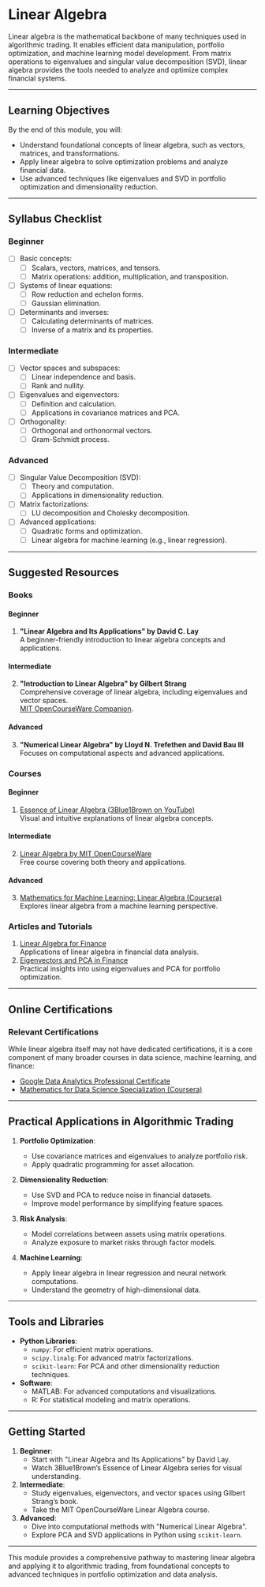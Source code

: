 # Linear Algebra

Linear algebra is the mathematical backbone of many techniques used in algorithmic trading. It enables efficient data manipulation, portfolio optimization, and machine learning model development. From matrix operations to eigenvalues and singular value decomposition (SVD), linear algebra provides the tools needed to analyze and optimize complex financial systems.

---

## Learning Objectives

By the end of this module, you will:
- Understand foundational concepts of linear algebra, such as vectors, matrices, and transformations.
- Apply linear algebra to solve optimization problems and analyze financial data.
- Use advanced techniques like eigenvalues and SVD in portfolio optimization and dimensionality reduction.

---

## Syllabus Checklist

### Beginner
- [ ] Basic concepts:
  - [ ] Scalars, vectors, matrices, and tensors.
  - [ ] Matrix operations: addition, multiplication, and transposition.
- [ ] Systems of linear equations:
  - [ ] Row reduction and echelon forms.
  - [ ] Gaussian elimination.
- [ ] Determinants and inverses:
  - [ ] Calculating determinants of matrices.
  - [ ] Inverse of a matrix and its properties.

### Intermediate
- [ ] Vector spaces and subspaces:
  - [ ] Linear independence and basis.
  - [ ] Rank and nullity.
- [ ] Eigenvalues and eigenvectors:
  - [ ] Definition and calculation.
  - [ ] Applications in covariance matrices and PCA.
- [ ] Orthogonality:
  - [ ] Orthogonal and orthonormal vectors.
  - [ ] Gram-Schmidt process.

### Advanced
- [ ] Singular Value Decomposition (SVD):
  - [ ] Theory and computation.
  - [ ] Applications in dimensionality reduction.
- [ ] Matrix factorizations:
  - [ ] LU decomposition and Cholesky decomposition.
- [ ] Advanced applications:
  - [ ] Quadratic forms and optimization.
  - [ ] Linear algebra for machine learning (e.g., linear regression).

---

## Suggested Resources

### Books
#### Beginner
1. **"Linear Algebra and Its Applications" by David C. Lay**  
   A beginner-friendly introduction to linear algebra concepts and applications.

#### Intermediate
2. **"Introduction to Linear Algebra" by Gilbert Strang**  
   Comprehensive coverage of linear algebra, including eigenvalues and vector spaces.  
   [MIT OpenCourseWare Companion](https://math.mit.edu/~gs/linearalgebra/).

#### Advanced
3. **"Numerical Linear Algebra" by Lloyd N. Trefethen and David Bau III**  
   Focuses on computational aspects and advanced applications.

### Courses
#### Beginner
1. [Essence of Linear Algebra (3Blue1Brown on YouTube)](https://www.youtube.com/playlist?list=PLZHQObOWTQDMsr9KzVVvTEbfxrt5jBNr8)  
   Visual and intuitive explanations of linear algebra concepts.

#### Intermediate
2. [Linear Algebra by MIT OpenCourseWare](https://ocw.mit.edu/courses/mathematics/18-06-linear-algebra-spring-2010/)  
   Free course covering both theory and applications.

#### Advanced
3. [Mathematics for Machine Learning: Linear Algebra (Coursera)](https://www.coursera.org/learn/linear-algebra-machine-learning)  
   Explores linear algebra from a machine learning perspective.

### Articles and Tutorials
1. [Linear Algebra for Finance](https://towardsdatascience.com/)  
   Applications of linear algebra in financial data analysis.
2. [Eigenvectors and PCA in Finance](https://quantinsti.com/)  
   Practical insights into using eigenvalues and PCA for portfolio optimization.

---

## Online Certifications

### Relevant Certifications
While linear algebra itself may not have dedicated certifications, it is a core component of many broader courses in data science, machine learning, and finance:
- [Google Data Analytics Professional Certificate](https://grow.google/certificates/data-analytics/)
- [Mathematics for Data Science Specialization (Coursera)](https://www.coursera.org/)

---

## Practical Applications in Algorithmic Trading

1. **Portfolio Optimization**:
   - Use covariance matrices and eigenvalues to analyze portfolio risk.
   - Apply quadratic programming for asset allocation.

2. **Dimensionality Reduction**:
   - Use SVD and PCA to reduce noise in financial datasets.
   - Improve model performance by simplifying feature spaces.

3. **Risk Analysis**:
   - Model correlations between assets using matrix operations.
   - Analyze exposure to market risks through factor models.

4. **Machine Learning**:
   - Apply linear algebra in linear regression and neural network computations.
   - Understand the geometry of high-dimensional data.

---

## Tools and Libraries
- **Python Libraries**:
  - `numpy`: For efficient matrix operations.
  - `scipy.linalg`: For advanced matrix factorizations.
  - `scikit-learn`: For PCA and other dimensionality reduction techniques.
- **Software**:
  - MATLAB: For advanced computations and visualizations.
  - R: For statistical modeling and matrix operations.

---

## Getting Started

1. **Beginner**:
   - Start with "Linear Algebra and Its Applications" by David Lay.
   - Watch 3Blue1Brown’s Essence of Linear Algebra series for visual understanding.
2. **Intermediate**:
   - Study eigenvalues, eigenvectors, and vector spaces using Gilbert Strang’s book.
   - Take the MIT OpenCourseWare Linear Algebra course.
3. **Advanced**:
   - Dive into computational methods with "Numerical Linear Algebra".
   - Explore PCA and SVD applications in Python using `scikit-learn`.

---

This module provides a comprehensive pathway to mastering linear algebra and applying it to algorithmic trading, from foundational concepts to advanced techniques in portfolio optimization and data analysis.
